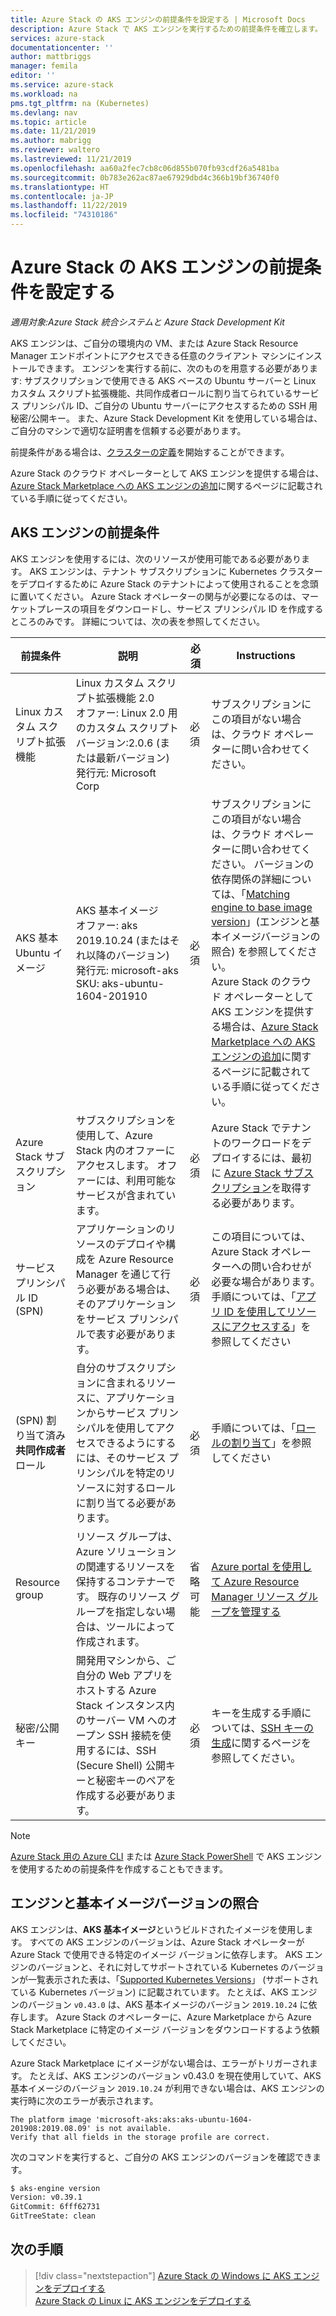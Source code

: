 ```yaml
---
title: Azure Stack の AKS エンジンの前提条件を設定する | Microsoft Docs
description: Azure Stack で AKS エンジンを実行するための前提条件を確立します。
services: azure-stack
documentationcenter: ''
author: mattbriggs
manager: femila
editor: ''
ms.service: azure-stack
ms.workload: na
pms.tgt_pltfrm: na (Kubernetes)
ms.devlang: nav
ms.topic: article
ms.date: 11/21/2019
ms.author: mabrigg
ms.reviewer: waltero
ms.lastreviewed: 11/21/2019
ms.openlocfilehash: aa60a2fec7cb8c06d855b070fb93cdf26a5481ba
ms.sourcegitcommit: 0b783e262ac87ae67929dbd4c366b19bf36740f0
ms.translationtype: HT
ms.contentlocale: ja-JP
ms.lasthandoff: 11/22/2019
ms.locfileid: "74310186"
---
```

# <a name="set-up-the-prerequisites-for-the-aks-engine-on-azure-stack"></a>Azure Stack の AKS エンジンの前提条件を設定する

*適用対象:Azure Stack 統合システムと Azure Stack Development Kit*

AKS エンジンは、ご自分の環境内の VM、または Azure Stack Resource Manager エンドポイントにアクセスできる任意のクライアント マシンにインストールできます。 エンジンを実行する前に、次のものを用意する必要があります: サブスクリプションで使用できる AKS ベースの Ubuntu サーバーと Linux カスタム スクリプト拡張機能、共同作成者ロールに割り当てられているサービス プリンシパル ID、ご自分の Ubuntu サーバーにアクセスするための SSH 用秘密/公開キー。 また、Azure Stack Development Kit を使用している場合は、ご自分のマシンで適切な証明書を信頼する必要があります。

前提条件がある場合は、[クラスターの定義](azure-stack-kubernetes-aks-engine-deploy-cluster.md)を開始することができます。

Azure Stack のクラウド オペレーターとして AKS エンジンを提供する場合は、[Azure Stack Marketplace への AKS エンジンの追加](../operator/azure-stack-aks-engine.md)に関するページに記載されている手順に従ってください。

## <a name="prerequisites-for-the-aks-engine"></a>AKS エンジンの前提条件

AKS エンジンを使用するには、次のリソースが使用可能である必要があります。 AKS エンジンは、テナント サブスクリプションに Kubernetes クラスターをデプロイするために Azure Stack のテナントによって使用されることを念頭に置いてください。 Azure Stack オペレーターの関与が必要になるのは、マーケットプレースの項目をダウンロードし、サービス プリンシパル ID を作成するところのみです。 詳細については、次の表を参照してください。

| 前提条件 | 説明 | 必須 | Instructions |
| --- | --- | --- | --- |
| Linux カスタム スクリプト拡張機能 | Linux カスタム スクリプト拡張機能 2.0<br>オファー: Linux 2.0 用のカスタム スクリプト<br>バージョン:2.0.6 (または最新バージョン)<br>発行元: Microsoft Corp | 必須 | サブスクリプションにこの項目がない場合は、クラウド オペレーターに問い合わせてください。 |
| AKS 基本 Ubuntu イメージ | AKS 基本イメージ<br>オファー: aks<br> 2019.10.24 (またはそれ以降のバージョン)<br>発行元: microsoft-aks<br>SKU: aks-ubuntu-1604-201910 | 必須 | サブスクリプションにこの項目がない場合は、クラウド オペレーターに問い合わせてください。 バージョンの依存関係の詳細については、「[Matching engine to base image version](#matching-engine-to-base-image-version)」(エンジンと基本イメージバージョンの照合) を参照してください。<br> Azure Stack のクラウド オペレーターとして AKS エンジンを提供する場合は、[Azure Stack Marketplace への AKS エンジンの追加](../operator/azure-stack-aks-engine.md)に関するページに記載されている手順に従ってください。 |
| Azure Stack サブスクリプション | サブスクリプションを使用して、Azure Stack 内のオファーにアクセスします。 オファーには、利用可能なサービスが含まれています。 | 必須 | Azure Stack でテナントのワークロードをデプロイするには、最初に [Azure Stack サブスクリプション](https://docs.microsoft.com/azure-stack/user/azure-stack-subscribe-services)を取得する必要があります。 |
| サービス プリンシパル ID (SPN) |  アプリケーションのリソースのデプロイや構成を Azure Resource Manager を通じて行う必要がある場合は、そのアプリケーションをサービス プリンシパルで表す必要があります。 | 必須 | この項目については、Azure Stack オペレーターへの問い合わせが必要な場合があります。  手順については、「[アプリ ID を使用してリソースにアクセスする](https://docs.microsoft.com/azure-stack/operator/azure-stack-create-service-principals)」を参照してください |
| (SPN) 割り当て済み**共同作成者**ロール | 自分のサブスクリプションに含まれるリソースに、アプリケーションからサービス プリンシパルを使用してアクセスできるようにするには、そのサービス プリンシパルを特定のリソースに対するロールに割り当てる必要があります。 | 必須 | 手順については、「[ロールの割り当て](https://docs.microsoft.com/azure-stack/operator/azure-stack-create-service-principals#assign-a-role)」を参照してください |
| Resource group | リソース グループは、Azure ソリューションの関連するリソースを保持するコンテナーです。 既存のリソース グループを指定しない場合は、ツールによって作成されます。 | 省略可能 | [Azure portal を使用して Azure Resource Manager リソース グループを管理する](https://docs.microsoft.com/azure/azure-resource-manager/manage-resource-groups-portal) |
| 秘密/公開キー | 開発用マシンから、ご自分の Web アプリをホストする Azure Stack インスタンス内のサーバー VM へのオープン SSH 接続を使用するには、SSH (Secure Shell) 公開キーと秘密キーのペアを作成する必要があります。 | 必須 | キーを生成する手順については、[SSH キーの生成](https://docs.microsoft.com/azure-stack/user/azure-stack-dev-start-howto-ssh-public-key)に関するページを参照してください。|

> [!Note]  
> [Azure Stack 用の Azure CLI](https://docs.microsoft.com/azure-stack/user/azure-stack-version-profiles-azurecli2) または [Azure Stack PowerShell](https://docs.microsoft.com/azure-stack/operator/azure-stack-powershell-install) で AKS エンジンを使用するための前提条件を作成することもできます。

## <a name="matching-engine-to-base-image-version"></a>エンジンと基本イメージバージョンの照合

AKS エンジンは、**AKS 基本イメージ**というビルドされたイメージを使用します。 すべての AKS エンジンのバージョンは、Azure Stack オペレーターが Azure Stack で使用できる特定のイメージ バージョンに依存します。 AKS エンジンのバージョンと、それに対してサポートされている Kubernetes のバージョンが一覧表示された表は、「[Supported Kubernetes Versions](https://github.com/Azure/aks-engine/blob/master/docs/topics/azure-stack.md#supported-kubernetes-versions)」 (サポートされている Kubernetes バージョン) に記載されています。 たとえば、AKS エンジンのバージョン `v0.43.0` は、AKS 基本イメージのバージョン `2019.10.24` に依存します。 Azure Stack のオペレーターに、Azure Marketplace から Azure Stack Marketplace に特定のイメージ バージョンをダウンロードするよう依頼してください。

Azure Stack Marketplace にイメージがない場合は、エラーがトリガーされます。 たとえば、AKS エンジンのバージョン v0.43.0 を現在使用していて、AKS 基本イメージのバージョン `2019.10.24` が利用できない場合は、AKS エンジンの実行時に次のエラーが表示されます。 

```Text  
The platform image 'microsoft-aks:aks:aks-ubuntu-1604-201908:2019.08.09' is not available. 
Verify that all fields in the storage profile are correct.
```

次のコマンドを実行すると、ご自分の AKS エンジンのバージョンを確認できます。

```bash  
$ aks-engine version
Version: v0.39.1
GitCommit: 6fff62731
GitTreeState: clean
```

## <a name="next-steps"></a>次の手順

> [!div class="nextstepaction"]
> [Azure Stack の Windows に AKS エンジンをデプロイする](azure-stack-kubernetes-aks-engine-deploy-windows.md)  
> [Azure Stack の Linux に AKS エンジンをデプロイする](azure-stack-kubernetes-aks-engine-deploy-linux.md)